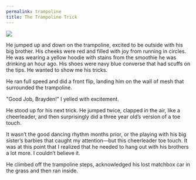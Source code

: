 ```yaml
---
permalink: trampoline
title: The Trampoline Trick
---
```


![][image-1]

He jumped up and down on the trampoline, excited to be outside with his big brother. His cheeks were red and filled with joy from running in circles. He was wearing a yellow hoodie with stains from the smoothie he was drinking an hour ago. His shoes were navy blue converse that had scuffs on the tips. He wanted to show me his tricks.

He ran full speed and did a front flip, landing him on the wall of mesh that surrounded the trampoline.

"Good Job, Brayden!" I yelled with excitement.

He stood up for his next trick. He jumped twice, clapped in the air, like a cheerleader, and then surprisingly did a three year old’s version of a toe touch.

It wasn’t the good dancing rhythm months prior, or the playing with his big sister’s barbies that caught my attention—but this cheerleader toe touch. It was at this point that I realized that he needed to hang out with his brothers a lot more. I couldn’t believe it.

He climbed off the trampoline steps, acknowledged his lost matchbox car in the grass and then ran inside.

[image-1]:	https://31.media.tumblr.com/64e32211e599e67b7fc8d219dbb560c9/tumblr_inline_myvrh4QKKD1qzvzu6.jpg